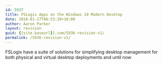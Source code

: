 ```yaml
---
id: 5937
title: FSLogix Apps on the Windows 10 Modern Desktop
date: 2018-01-27T06:53:20+10:00
author: Aaron Parker
layout: revision
guid: {{site.baseurl}}.com/5936-revision-v1/
permalink: /5936-revision-v1/
---
```

FSLogix have a suite of solutions for simplifying desktop management for both physical and virtual desktop deployments and until now 